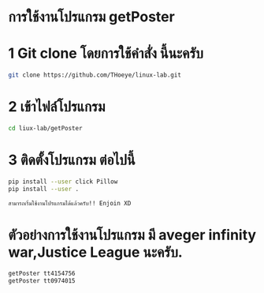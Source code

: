 #  การใช้งานโปรแกรม getPoster



# 1 Git clone โดยการใช้คำสั่ง นี้นะครับ
```sh
git clone https://github.com/THoeye/linux-lab.git
```

# 2 เข้าไฟล์โปรแกรม 
```sh
cd liux-lab/getPoster
```

# 3 ติดตั้งโปรแกรม ต่อไปนี้
```sh
pip install --user click Pillow
pip install --user .
```

```sh 
สามารถเริ่มใช้งานโปรแกรมได้แล้วครับ!! Enjoin XD
```

 
# ตัวอย่างการใช้งานโปรแกรม มี aveger infinity war,Justice League นะครับ.
```sh
getPoster tt4154756
getPoster tt0974015
```

